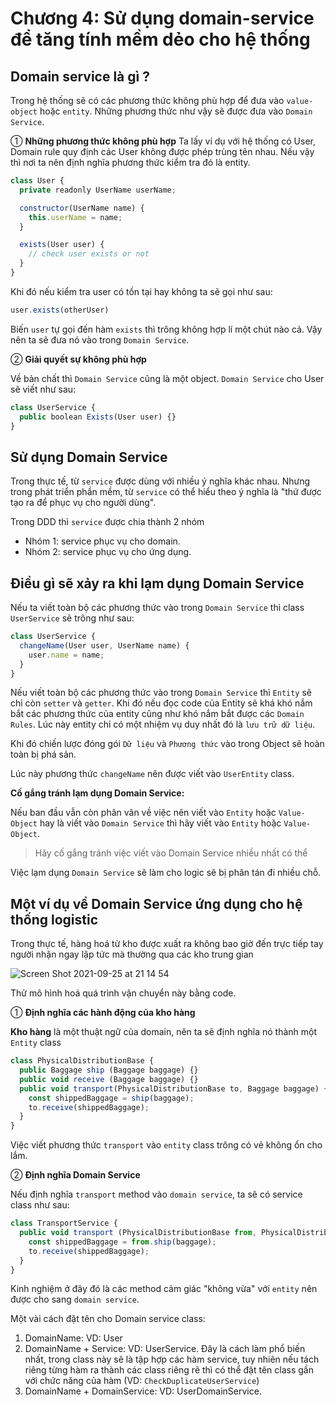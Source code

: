 # Chương 4: Sử dụng domain-service để tăng tính mềm dẻo cho hệ thống

## Domain service là gì ?

Trong hệ thống sẽ có các phương thức không phù hợp để đưa vào `value-object` hoặc `entity`. Những phương thức như vậy sẽ được đưa vào `Domain Service`.

① **Những phương thức không phù hợp**
Ta lấy ví dụ với hệ thống có User, Domain rule quy định các User không được phép trùng tên nhau. Nếu vậy thì nơi ta nên định nghĩa phương thức kiểm tra đó là entity.

```js
class User {
  private readonly UserName userName;

  constructor(UserName name) {
    this.userName = name;
  }

  exists(User user) {
    // check user exists or not
  }
}
```

Khi đó nếu kiểm tra user có tồn tại hay không ta sẽ gọi như sau:

```js
user.exists(otherUser)
```

Biến `user` tự gọi đến hàm `exists` thì trông không hợp lí một chút nào cả. Vậy nên ta sẽ đưa nó vào trong `Domain Service`.

② **Giải quyết sự không phù hợp**

Về bản chất thì `Domain Service` cũng là một object. `Domain Service` cho User sẽ viết như sau:

```js
class UserService {
  public boolean Exists(User user) {}
}
```

## Sử dụng Domain Service

Trong thực tế, từ `service` được dùng với nhiều ý nghĩa khác nhau. Nhưng trong phát triển phần mềm, từ `service` có thể hiểu theo ý nghĩa là "thứ được tạo ra để phục vụ cho người dùng".

Trong DDD thì `service` được chia thành 2 nhóm

- Nhóm 1: service phục vụ cho domain.
- Nhóm 2: service phục vụ cho ứng dụng.

## Điều gì sẽ xảy ra khi lạm dụng Domain Service

Nếu ta viết toàn bộ các phương thức vào trong `Domain Service` thì class `UserService` sẽ trông như sau:

```js
class UserService {
  changeName(User user, UserName name) {
    user.name = name;
  }
}
```

Nếu viết toàn bộ các phương thức vào trong `Domain Service` thì `Entity` sẽ chỉ còn `setter` và `getter`. Khi đó nếu đọc code của Entity sẽ khá khó nắm bắt các phương thức của entity cũng như khó nắm bắt được các `Domain Rules`. Lúc này entity chỉ có một nhiệm vụ duy nhất đó là `lưu trữ dữ liệu`.

Khi đó chiến lược đóng gói `Dữ liệu` và `Phương thức` vào trong Object sẽ hoàn toàn bị phá sản.

Lúc này phương thức `changeName` nên được viết vào `UserEntity` class.

**Cố gắng tránh lạm dụng Domain Service:**

Nếu ban đầu vẫn còn phân vân về việc nên viết vào `Entity` hoặc `Value-Object` hay là viết vào `Domain Service` thì hãy viết vào `Entity` hoặc `Value-Object`.

> Hãy cố gắng tránh việc viết vào Domain Service nhiều nhất có thể

Việc lạm dụng `Domain Service` sẽ làm cho logic sẽ bị phân tán đi nhiều chỗ.

## Một ví dụ về Domain Service ứng dụng cho hệ thống logistic

Trong thực tế, hàng hoá từ kho được xuất ra không bao giờ đến trực tiếp tay người nhận ngay lập tức mà thường qua các kho trung gian

![Screen Shot 2021-09-25 at 21 14 54](https://user-images.githubusercontent.com/15076665/134771165-8f08259c-871d-4f8f-b43e-97b5ee2d1852.png)

Thử mô hình hoá quá trình vận chuyển này bằng code.

① **Định nghĩa các hành động của kho hàng**

**Kho hàng** là một thuật ngữ của domain, nên ta sẽ định nghĩa nó thành một `Entity` class

```js
class PhysicalDistributionBase {
  public Baggage ship (Baggage baggage) {}
  public void receive (Baggage baggage) {}
  public void transport(PhysicalDistributionBase to, Baggage baggage) {
    const shippedBaggage = ship(baggage);
    to.receive(shippedBaggage);
  }
}
```

Việc viết phương thức `transport` vào `entity` class trông có vẻ không ổn cho lắm.

② **Định nghĩa Domain Service**

Nếu định nghĩa `transport` method vào `domain service`, ta sẽ có service class như sau:

```js
class TransportService {
  public void transport (PhysicalDistributionBase from, PhysicalDistributionBase to, Baggage baggage) {
    const shippedBaggage = from.ship(baggage);
    to.receive(shippedBaggage);
  }
}
```

Kinh nghiệm ở đây đó là các method cảm giác "không vừa" với `entity` nên được cho sang `domain service`.

Một vài cách đặt tên cho Domain service class:

1. DomainName: VD: User
2. DomainName + Service: VD: UserService. Đây là cách làm phổ biến nhất, trong class này sẽ là tập hợp các hàm service, tuy nhiên nếu tách riêng từng hàm ra thành các class riêng rẽ thì có thể đặt tên class gần với chức năng của hàm (VD: `CheckDuplicateUserService`)
3. DomainName + DomainService: VD: UserDomainService.
